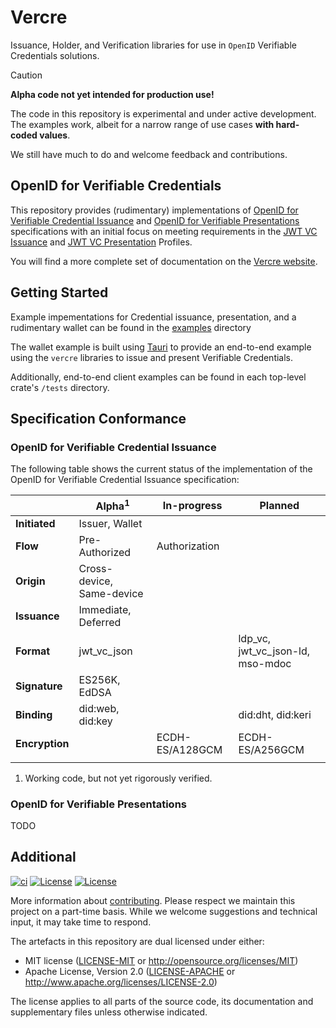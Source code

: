 # Vercre

Issuance, Holder, and Verification libraries for use in `OpenID` Verifiable Credentials
solutions.

> [!CAUTION]
>
> **Alpha code not yet intended for production use!**
>
> The code in this repository is experimental and under active development. The examples
> work, albeit for a narrow range of use cases **with hard-coded values**.
> 
> We still have much to do and welcome feedback and contributions.

## OpenID for Verifiable Credentials

This repository provides (rudimentary) implementations of [OpenID for Verifiable 
Credential Issuance] and [OpenID for Verifiable Presentations] specifications with an
initial focus on meeting requirements in the [JWT VC Issuance] and [JWT VC Presentation]
Profiles.

You will find a more complete set of documentation on the 
[Vercre website](https://vercre.io).

## Getting Started

Example impementations for Credential issuance, presentation, and a rudimentary wallet
can be found in the [examples](./examples) directory

The wallet example is built using [Tauri](https://tauri.studio/) to provide an 
end-to-end example using the `vercre` libraries to issue and present Verifiable 
Credentials.

Additionally, end-to-end client examples can be found in each top-level crate's `/tests`
directory.

## Specification Conformance

### OpenID for Verifiable Credential Issuance

The following table shows the current status of the implementation of the OpenID for 
Verifiable Credential Issuance specification:

|                | Alpha<sup>1</sup>         | In-progress     | Planned                          |
| -------------- | ------------------------- | --------------- | -------------------------------- |
| **Initiated**  | Issuer, Wallet            |                 |                                  |
| **Flow**       | Pre-Authorized            | Authorization   |                                  |
| **Origin**     | Cross-device, Same-device |                 |                                  |
| **Issuance**   | Immediate, Deferred       |                 |                                  |
| **Format**     | jwt_vc_json               |                 | ldp_vc, jwt_vc_json-ld, mso-mdoc |
| **Signature**  | ES256K, EdDSA             |                 |                                  |
| **Binding**    | did:web, did:key          |                 | did:dht, did:keri                |
| **Encryption** |                           | ECDH-ES/A128GCM | ECDH-ES/A256GCM                  |
|                |                           |                 |                                  |

1. Working code, but not yet rigorously verified.

### OpenID for Verifiable Presentations

TODO

## Additional

[![ci](https://github.com/vercre/vercre/actions/workflows/ci.yaml/badge.svg)](https://github.com/vercre/vercre/actions/workflows/ci.yaml)
[![License](https://img.shields.io/badge/license-MIT-blue.svg)](./LICENSE-MIT)
[![License](https://img.shields.io/badge/license-Apache-blue.svg)](./LICENSE-APACHE)

<!-- The [changelog][CHANGES] is used to record a summary of changes between releases. A more granular
record of changes can be found in the commit history. -->

More information about [contributing][CONTRIBUTING]. Please respect we maintain this project on a
part-time basis. While we welcome suggestions and technical input, it may take time to respond.

The artefacts in this repository are dual licensed under either:

- MIT license ([LICENSE-MIT] or <http://opensource.org/licenses/MIT>)
- Apache License, Version 2.0 ([LICENSE-APACHE] or <http://www.apache.org/licenses/LICENSE-2.0>)

The license applies to all parts of the source code, its documentation and supplementary files
unless otherwise indicated.

[OpenID for Verifiable Credential Issuance]: https://openid.net/specs/openid-4-verifiable-credential-issuance-1_0.html
[OpenID for Verifiable Presentations]: https://openid.net/specs/openid-4-verifiable-presentations-1_0.html
[JWT VC Issuance]: https://identity.foundation/jwt-vc-issuance-profile
[JWT VC Presentation]: https://identity.foundation/jwt-vc-presentation-profile
<!-- [CHANGES]: CHANGELOG.md -->
[CONTRIBUTING]: CONTRIBUTING.md
[LICENSE-MIT]: LICENSE-MIT
[LICENSE-APACHE]: LICENSE-APACHE

<!-- > [!NOTE]  
> Highlights information that users should take into account, even when skimming.
> [!TIP]
> Optional information to help a user be more successful.
> [!IMPORTANT]  
> Crucial information necessary for users to succeed.
> [!WARNING]  
> Critical content demanding immediate user attention due to potential risks.
> [!CAUTION]
> Negative potential consequences of an action.
-->
